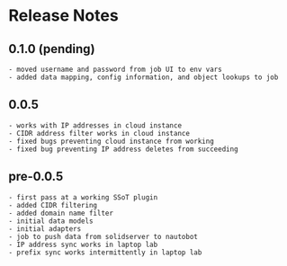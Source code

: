 # Release Notes

## 0.1.0 (pending)

    - moved username and password from job UI to env vars
    - added data mapping, config information, and object lookups to job

## 0.0.5

    - works with IP addresses in cloud instance
    - CIDR address filter works in cloud instance
    - fixed bugs preventing cloud instance from working
    - fixed bug preventing IP address deletes from succeeding

## pre-0.0.5

    - first pass at a working SSoT plugin
    - added CIDR filtering
    - added domain name filter
    - initial data models
    - initial adapters
    - job to push data from solidserver to nautobot
    - IP address sync works in laptop lab
    - prefix sync works intermittently in laptop lab
